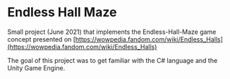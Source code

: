 # Endless Hall Maze

Small project (June 2021) that implements the Endless-Hall-Maze game concept presented on [https://wowpedia.fandom.com/wiki/Endless_Halls](https://wowpedia.fandom.com/wiki/Endless_Halls)

The goal of this project was to get familiar with the C# language and the Unity Game Engine.